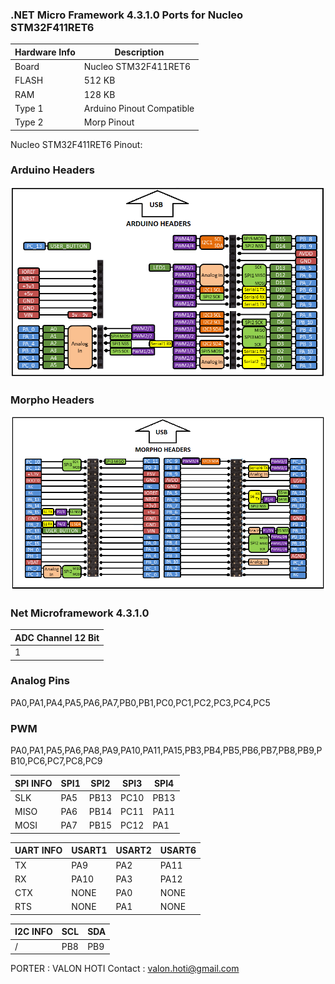 ### .NET Micro Framework 4.3.1.0 Ports for Nucleo STM32F411RET6 

|Hardware Info| Description|
|------|------|
|Board|Nucleo STM32F411RET6 |
|FLASH| 512 KB |
|RAM| 128 KB |
|Type 1|Arduino Pinout Compatible|
|Type 2|Morp Pinout|

Nucleo STM32F411RET6 Pinout:
### Arduino Headers 
![alt text](https://github.com/valoni/netmf-interpreter/blob/dev/Solutions/STM32F411NUCLEO/NUCLEO.STM32F411RET6.Arduino.Headers.png "Arduino Headers")

### Morpho Headers 
![alt text]( https://github.com/valoni/netmf-interpreter/blob/dev/Solutions/STM32F411NUCLEO/NUCLEO.STM32F411RET6.Morpho.Headers.png "Morpho Headers")

### Net Microframework 4.3.1.0

|ADC Channel 12 Bit|
|------|
|1|

### Analog Pins 
PA0,PA1,PA4,PA5,PA6,PA7,PB0,PB1,PC0,PC1,PC2,PC3,PC4,PC5 

### PWM
PA0,PA1,PA5,PA6,PA8,PA9,PA10,PA11,PA15,PB3,PB4,PB5,PB6,PB7,PB8,PB9,PB10,PC6,PC7,PC8,PC9 

| SPI INFO| SPI1| SPI2 | SPI3 | SPI4 |
|------|------|------|------|------|
|SLK   | PA5  | PB13 | PC10 | PB13 |
|MISO| PA6  | PB14 | PC11 | PA11 |
|MOSI| PA7  | PB15 | PC12 | PA1 |


|UART INFO| USART1| USART2 | USART6 |
|------|------|------|------|
|TX  | PA9  | PA2 | PA11 | 
|RX| PA10  | PA3 | PA12 | 
|CTX| NONE  | PA0 | NONE |
|RTS| NONE  | PA1 | NONE |

|I2C INFO| SCL| SDA |
|------|------|------|
| / | PB8  | PB9 |



PORTER : VALON HOTI
Contact : valon.hoti@gmail.com 
